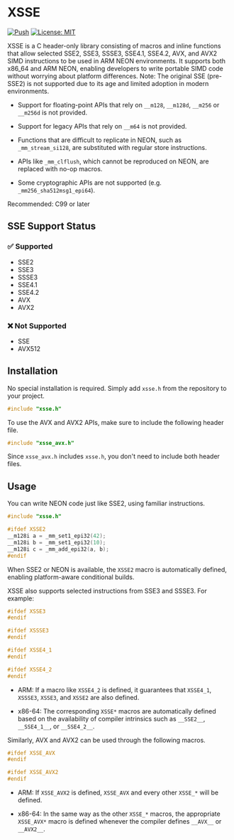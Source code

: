 # XSSE

[![Push](https://github.com/SakiTakamachi/xsse/actions/workflows/push.yml/badge.svg)](https://github.com/SakiTakamachi/xsse/actions/workflows/push.yml)
[![License: MIT](https://img.shields.io/badge/License-MIT-yellow.svg)](https://opensource.org/licenses/MIT)

XSSE is a C header-only library consisting of macros and inline functions that allow selected SSE2, SSE3, SSSE3, SSE4.1, SSE4.2, AVX, and AVX2 SIMD instructions to be used in ARM NEON environments.
It supports both x86_64 and ARM NEON, enabling developers to write portable SIMD code without worrying about platform differences.
Note: The original SSE (pre-SSE2) is not supported due to its age and limited adoption in modern environments.

- Support for floating-point APIs that rely on `__m128`, `__m128d`, `__m256` or `__m256d` is not provided.

- Support for legacy APIs that rely on `__m64` is not provided.

- Functions that are difficult to replicate in NEON, such as `_mm_stream_si128`, are substituted with regular store instructions.

- APIs like `_mm_clflush`, which cannot be reproduced on NEON, are replaced with no-op macros.

- Some cryptographic APIs are not supported (e.g. `_mm256_sha512msg1_epi64`).

Recommended: C99 or later

## SSE Support Status

### ✅ Supported

- SSE2
- SSE3
- SSSE3
- SSE4.1
- SSE4.2
- AVX
- AVX2

### ❌ Not Supported

- SSE
- AVX512

## Installation

No special installation is required.
Simply add `xsse.h` from the repository to your project.

```c
#include "xsse.h"
```

To use the AVX and AVX2 APIs, make sure to include the following header file.

```c
#include "xsse_avx.h"
```

Since `xsse_avx.h` includes `xsse.h`, you don't need to include both header files.

## Usage

You can write NEON code just like SSE2, using familiar instructions.

```c
#include "xsse.h"

#ifdef XSSE2
__m128i a = _mm_set1_epi32(42);
__m128i b = _mm_set1_epi32(10);
__m128i c = _mm_add_epi32(a, b);
#endif
```

When SSE2 or NEON is available, the `XSSE2` macro is automatically defined, enabling platform-aware conditional builds.

XSSE also supports selected instructions from SSE3 and SSSE3. For example:

```c
#ifdef XSSE3
#endif

#ifdef XSSSE3
#endif

#ifdef XSSE4_1
#endif

#ifdef XSSE4_2
#endif
```

- ARM:
If a macro like `XSSE4_2` is defined, it guarantees that `XSSE4_1`, `XSSSE3`, `XSSE3`, and `XSSE2` are also defined.

- x86-64:
The corresponding `XSSE*` macros are automatically defined based on the availability of compiler intrinsics such as `__SSE2__`, `__SSE4_1__`, or `__SSE4_2__`.

Similarly, AVX and AVX2 can be used through the following macros.

```c
#ifdef XSSE_AVX
#endif

#ifdef XSSE_AVX2
#endif
```

- ARM:
If `XSSE_AVX2` is defined, `XSSE_AVX` and every other `XSSE_*` will be defined.

- x86-64:
In the same way as the other `XSSE_*` macros, the appropriate `XSSE_AVX*` macro is defined whenever the compiler defines `__AVX__` or `__AVX2__`.
